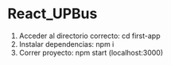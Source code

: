 # React_UPBus


1. Acceder al directorio correcto: 
    cd first-app
2. Instalar dependencias: 
    npm i 
3. Correr proyecto: 
    npm start (localhost:3000)
